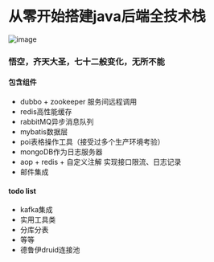 # 从零开始搭建java后端全技术栈
![image](https://github.com/mambo-wang/WuKong/blob/master/doc/wukong.jpg)
### 悟空，齐天大圣，七十二般变化，无所不能
#### 包含组件
- dubbo + zookeeper 服务间远程调用
- redis高性能缓存
- rabbitMQ异步消息队列
- mybatis数据层
- poi表格操作工具（接受过多个生产环境考验）
- mongoDB作为日志服务器
- aop + redis + 自定义注解 实现接口限流、日志记录
- 邮件集成
#### todo list
-  kafka集成
- 实用工具类
- 分库分表
- 等等
- 德鲁伊druid连接池


